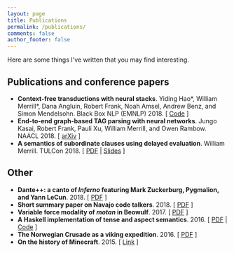 ```yaml
---
layout: page
title: Publications
permalink: /publications/
comments: false
author_footer: false
---
```


Here are some things I've written that you may find interesting.

## Publications and conference papers
* **Context-free transductions with neural stacks**. Yiding Hao\*, William Merrill\*, Dana Angluin, Robert Frank, Noah Amsel, Andrew Benz, and Simon Mendelsohn. Black Box NLP (EMNLP) 2018.
\[ [Code](https://github.com/viking-sudo-rm/StackNN) \]
* **End-to-end graph-based TAG parsing with neural networks**. Jungo Kasai, Robert Frank, Pauli Xu, William Merrill, and Owen Rambow. NAACL 2018.
\[ [arXiv](https://arxiv.org/abs/1804.06610) \]
* **A semantics of subordinate clauses using delayed evaluation**. William Merrill. TULCon 2018.
\[ [PDF](/files/sense-abstraction/paper.pdf) | [Slides](/files/sense-abstraction/slides.pdf) \]

## Other
* **Dante++: a canto of _Inferno_ featuring Mark Zuckerburg, Pygmalion, and Yann LeCun**. 2018.
\[ [PDF](/files/dantepp.pdf) \]
* **Short summary paper on Navajo code talkers**. 2018.
\[ [PDF](/files/NavajoCodeTalkers.pdf) \]
* **Variable force modality of _motan_ in Beowulf**. 2017.
\[ [PDF](https://ling.auf.net/lingbuzz/003541) \]
* **A Haskell implementation of tense and aspect semantics**. 2016.
\[ [PDF](/files/tenses/Final_Project.pdf) | [Code](/files/tenses/tenses.zip) \]
* **The Norwegian Crusade as a viking expedition**. 2016.
\[ [PDF](/files/Jorsalafari.pdf) \]
* **On the history of Minecraft**. 2015.
\[ [Link](http://www.packerintersections.com/the-history-of-minecraft-how-a-swedish-indie-game-came-to-dominate-the-world.html) \]
